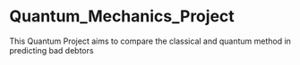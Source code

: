# Quantum_Mechanics_Project
This Quantum Project aims to compare the classical and quantum method in predicting bad debtors
